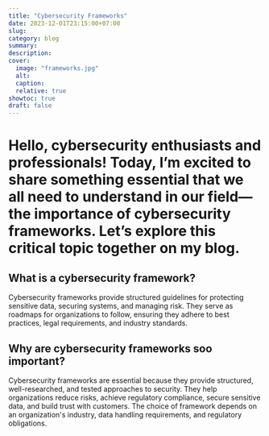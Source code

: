 ```yaml
---
title: "Cybersecurity Frameworks"
date: 2023-12-01T23:15:00+07:00
slug: 
category: blog 
summary:
description: 
cover:
  image: "frameworks.jpg"
  alt:
  caption: 
  relative: true
showtoc: true
draft: false
---
```


# Hello,  cybersecurity enthusiasts and professionals! Today, I’m excited to share something essential that we all need to understand in our field—the importance of cybersecurity frameworks. Let’s explore this critical topic together on my blog.

## What is a cybersecurity framework?
Cybersecurity frameworks provide structured guidelines for protecting sensitive data, securing systems, and managing risk. They serve as roadmaps for organizations to follow, ensuring they adhere to best practices, legal requirements, and industry standards. 

## Why are cybersecurity frameworks soo important? 

Cybersecurity frameworks are essential because they provide structured, well-researched, and tested approaches to security. They help organizations reduce risks, achieve regulatory compliance, secure sensitive data, and build trust with customers. The choice of framework depends on an organization's industry, data handling requirements, and regulatory obligations.